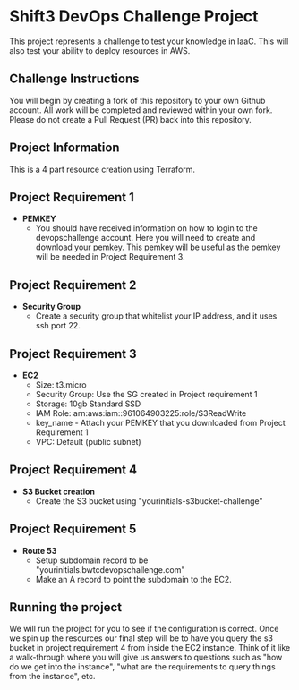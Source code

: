 # Shift3 DevOps Challenge Project
This project represents a challenge to test your knowledge in IaaC. This will also test your ability to deploy resources in AWS. 

## Challenge Instructions
You will begin by creating a fork of this repository to your own Github account. All work will be completed and reviewed within your own fork. Please do not create a Pull Request (PR) back into this repository.

## Project Information

This is a 4 part resource creation using Terraform.

## Project Requirement 1

- **PEMKEY**
    - You should have received information on how to login to the devopschallenge account. Here you will need to create and download your pemkey.
    This pemkey will be useful as the pemkey will be needed in Project Requirement 3. 

## Project Requirement 2

- **Security Group**
    - Create a security group that whitelist your IP address, and it uses ssh port 22. 
    
## Project Requirement 3

- **EC2**
    - Size: t3.micro
    - Security Group: Use the SG created in Project requirement 1
    - Storage: 10gb Standard SSD
    - IAM Role: arn:aws:iam::961064903225:role/S3ReadWrite
    - key_name - Attach your PEMKEY that you downloaded from Project Requirement 1
    - VPC: Default (public subnet)

## Project Requirement 4

- **S3 Bucket creation**
    - Create the S3 bucket using "yourinitials-s3bucket-challenge"
  
## Project Requirement 5

- **Route 53**
    - Setup subdomain record to be "yourinitials.bwtcdevopschallenge.com"
    - Make an A record to point the subdomain to the EC2.

## Running the project

We will run the project for you to see if the configuration is correct. Once we spin up the resources our final step will be to have you query the s3 bucket in project requirement 4 from inside the EC2 instance. Think of it like a walk-through where you will give us answers to questions such as "how do we get into the instance", "what are the
requirements to query things from the instance", etc. 
